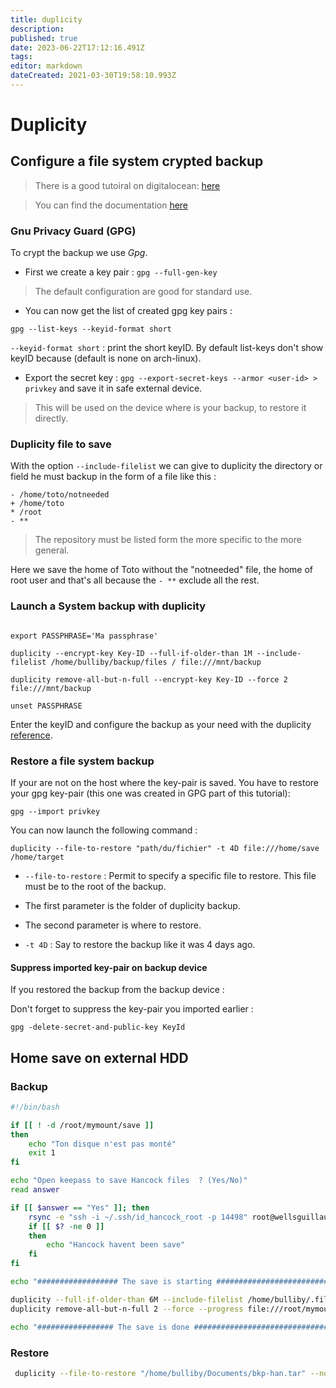 ```yaml
---
title: duplicity
description: 
published: true
date: 2023-06-22T17:12:16.491Z
tags: 
editor: markdown
dateCreated: 2021-03-30T19:58:10.993Z
---
```


# Duplicity

## Configure a file system crypted backup
> There is a good tutoiral on digitalocean: [here](https://www.digitalocean.com/community/tutorials/how-to-use-duplicity-with-gpg-to-securely-automate-backups-on-ubuntu)

>You can find the documentation [here](http://duplicity.nongnu.org/docs.html)

### Gnu Privacy Guard (GPG)

To crypt the backup we use *Gpg*.

* First we create a key pair : `gpg --full-gen-key`
> The default configuration are good for standard use.

* You can now get the list of created gpg key pairs :

`gpg --list-keys --keyid-format short`

`--keyid-format short` : print the short keyID. By default list-keys don't show keyID because (default is none on arch-linux).

* Export the secret key : `gpg --export-secret-keys --armor <user-id> > privkey`
and save it in safe external device.

> This will be used on the device where is your backup, to restore it directly.


### Duplicity file to save

With the option `--include-filelist` we can give to duplicity the directory or
field he must backup in the form of a file like this :

```raw
- /home/toto/notneeded
+ /home/toto
* /root
- **
```

> The repository must be listed form the more specific to the more general.

Here we save the home of Toto without the "notneeded" file, the home of root user
and that's all because the `- **` exclude all the rest.


### Launch a System backup with duplicity

```shell

export PASSPHRASE='Ma passphrase'

duplicity --encrypt-key Key-ID --full-if-older-than 1M --include-filelist /home/bulliby/backup/files / file:///mnt/backup

duplicity remove-all-but-n-full --encrypt-key Key-ID --force 2 file:///mnt/backup

unset PASSPHRASE
```

Enter the keyID and configure the backup as your need with the duplicity
[reference](http://duplicity.nongnu.org/duplicity.1.html).

### Restore a file system backup

If your are not on the host where the key-pair is saved. You have to restore
your gpg key-pair (this one was created in GPG part of this tutorial):

 `gpg --import privkey`

You can now launch the following command :

 ```shell
 duplicity --file-to-restore "path/du/fichier" -t 4D file:///home/save /home/target
```

* `--file-to-restore` : Permit to specify a specific file to restore. This file must be to the root of the backup.

* The first parameter is the folder of duplicity backup.

* The second parameter 	is where to restore.

* `-t 4D` : Say to restore the backup like it was 4 days ago.

#### Suppress imported key-pair on backup device

If you restored the backup from the backup device :

Don't forget to suppress the key-pair you imported earlier :

`gpg -delete-secret-and-public-key KeyId`

## Home save on external HDD

### Backup

```bash
#!/bin/bash

if [[ ! -d /root/mymount/save ]]
then
    echo "Ton disque n'est pas monté"
    exit 1
fi

echo "Open keepass to save Hancock files  ? (Yes/No)"
read answer

if [[ $answer == "Yes" ]]; then
    rsync -e "ssh -i ~/.ssh/id_hancock_root -p 14498" root@wellsguillaume.fr:/root/bkp-han.tar /home/bulliby/Documents/
    if [[ $? -ne 0 ]] 
    then
        echo "Hancock havent been save"
    fi
fi

echo "################## The save is starting ################################"

duplicity --full-if-older-than 6M --include-filelist /home/bulliby/.files-save --progress --no-encryption / file:///root/mymount/save
duplicity remove-all-but-n-full 2 --force --progress file:///root/mymount/save

echo "################# The save is done ####################################"

```

### Restore

```bash
 duplicity --file-to-restore "/home/bulliby/Documents/bkp-han.tar" --no-encryption --tempdir=/root/mymount/tmp file:///root/mymount/save /home/bulliby/restore/bkp-han.tar
```
